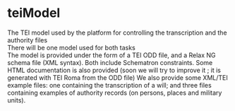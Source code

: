 # teiModel

The TEI model used by the platform for controlling the transcription and the authority files  
There will be one model used for both tasks  
The model is provided under the form of a TEI ODD file, and a Relax NG schema file (XML syntax). Both include Schematron constraints.
Some HTML documentation is also provided (soon we will try to improve it ; it is generated with TEI Roma from the ODD file)
We also provide some XML/TEI example files: one containing the transcription of a will; and three files containing examples of authority records (on persons, places and military units).   
